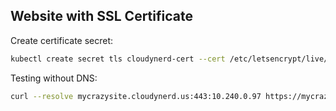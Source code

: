 Website with SSL Certificate
-----------------------------

Create certificate secret:

```bash
kubectl create secret tls cloudynerd-cert --cert /etc/letsencrypt/live/cloudynerd.us/fullchain.pem --key /etc/letsencrypt/live/cloudynerd.us/privkey.pem
```

Testing without DNS:

```bash
curl --resolve mycrazysite.cloudynerd.us:443:10.240.0.97 https://mycrazysite.cloudynerd.us
```

